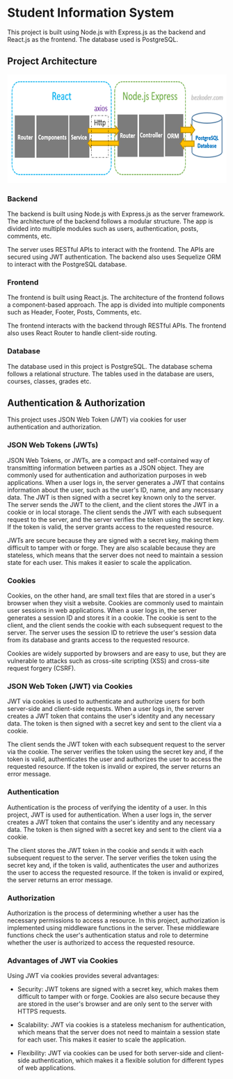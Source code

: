 # Student Information System

This project is built using Node.js with Express.js as the backend and React.js as the frontend. The database used is PostgreSQL.

## Project Architecture

<a href="url"><img src=client/public/react-node-express-postgresql-crud-example-architecture.png  height="250" width="700"> </a>

### Backend

The backend is built using Node.js with Express.js as the server framework. The architecture of the backend follows a modular structure. The app is divided into multiple modules such as users, authentication, posts, comments, etc.

The server uses RESTful APIs to interact with the frontend. The APIs are secured using JWT authentication. The backend also uses Sequelize ORM to interact with the PostgreSQL database.

### Frontend

The frontend is built using React.js. The architecture of the frontend follows a component-based approach. The app is divided into multiple components such as Header, Footer, Posts, Comments, etc.

The frontend interacts with the backend through RESTful APIs. The frontend also uses React Router to handle client-side routing.

### Database

The database used in this project is PostgreSQL. The database schema follows a relational structure. The tables used in the database are users, courses, classes, grades etc.

## Authentication & Authorization

This project uses JSON Web Token (JWT) via cookies for user authentication and authorization.

### JSON Web Tokens (JWTs)

JSON Web Tokens, or JWTs, are a compact and self-contained way of transmitting information between parties as a JSON object. They are commonly used for authentication and authorization purposes in web applications. When a user logs in, the server generates a JWT that contains information about the user, such as the user's ID, name, and any necessary data. The JWT is then signed with a secret key known only to the server. The server sends the JWT to the client, and the client stores the JWT in a cookie or in local storage. The client sends the JWT with each subsequent request to the server, and the server verifies the token using the secret key. If the token is valid, the server grants access to the requested resource.

JWTs are secure because they are signed with a secret key, making them difficult to tamper with or forge. They are also scalable because they are stateless, which means that the server does not need to maintain a session state for each user. This makes it easier to scale the application.

### Cookies

Cookies, on the other hand, are small text files that are stored in a user's browser when they visit a website. Cookies are commonly used to maintain user sessions in web applications. When a user logs in, the server generates a session ID and stores it in a cookie. The cookie is sent to the client, and the client sends the cookie with each subsequent request to the server. The server uses the session ID to retrieve the user's session data from its database and grants access to the requested resource.

Cookies are widely supported by browsers and are easy to use, but they are vulnerable to attacks such as cross-site scripting (XSS) and cross-site request forgery (CSRF).

### JSON Web Token (JWT) via Cookies

JWT via cookies is used to authenticate and authorize users for both server-side and client-side requests. When a user logs in, the server creates a JWT token that contains the user's identity and any necessary data. The token is then signed with a secret key and sent to the client via a cookie.

The client sends the JWT token with each subsequent request to the server via the cookie. The server verifies the token using the secret key and, if the token is valid, authenticates the user and authorizes the user to access the requested resource. If the token is invalid or expired, the server returns an error message.

### Authentication

Authentication is the process of verifying the identity of a user. In this project, JWT is used for authentication. When a user logs in, the server creates a JWT token that contains the user's identity and any necessary data. The token is then signed with a secret key and sent to the client via a cookie.

The client stores the JWT token in the cookie and sends it with each subsequent request to the server. The server verifies the token using the secret key and, if the token is valid, authenticates the user and authorizes the user to access the requested resource. If the token is invalid or expired, the server returns an error message.

### Authorization

Authorization is the process of determining whether a user has the necessary permissions to access a resource. In this project, authorization is implemented using middleware functions in the server. These middleware functions check the user's authentication status and role to determine whether the user is authorized to access the requested resource.

### Advantages of JWT via Cookies

Using JWT via cookies provides several advantages:

- Security: JWT tokens are signed with a secret key, which makes them difficult to tamper with or forge. Cookies are also secure because they are stored in the user's browser and are only sent to the server with HTTPS requests.

- Scalability: JWT via cookies is a stateless mechanism for authentication, which means that the server does not need to maintain a session state for each user. This makes it easier to scale the application.

- Flexibility: JWT via cookies can be used for both server-side and client-side authentication, which makes it a flexible solution for different types of web applications.
